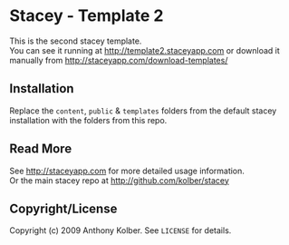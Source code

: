 # Stacey - Template 2

This is the second stacey template.  
You can see it running at <http://template2.staceyapp.com> or download it manually from <http://staceyapp.com/download-templates/>

## Installation

Replace the `content`, `public` & `templates` folders from the default stacey installation with the folders from this repo.

## Read More

See <http://staceyapp.com> for more detailed usage information.  
Or the main stacey repo at <http://github.com/kolber/stacey>

## Copyright/License

Copyright (c) 2009 Anthony Kolber. See `LICENSE` for details.